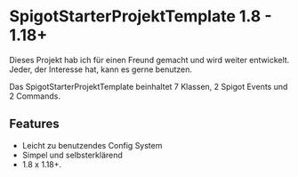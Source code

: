 # SpigotStarterProjektTemplate 1.8 - 1.18+

Dieses Projekt hab ich für einen Freund gemacht und wird weiter entwickelt. Jeder, der Interesse hat, kann es gerne benutzen.

Das SpigotStarterProjektTemplate beinhaltet 7 Klassen, 2 Spigot Events und 2 Commands.


## Features

- Leicht zu benutzendes Config System
- Simpel und selbsterklärend
- 1.8 x 1.18+.
